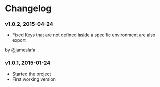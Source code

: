 # Changelog

### v1.0.2, 2015-04-24

- Fixed Keys that are not defined inside a specific environment are also export

by @jameslafa

### v1.0.1, 2015-01-24

- Started the project
- First working version
